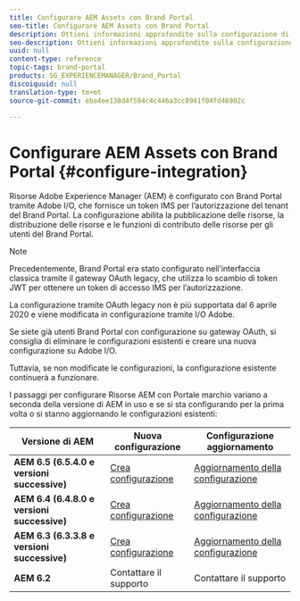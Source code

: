 ```yaml
---
title: Configurare AEM Assets con Brand Portal
seo-title: Configurare AEM Assets con Brand Portal
description: Ottieni informazioni approfondite sulla configurazione di Risorse AEM con Brand Portal.
seo-description: Ottieni informazioni approfondite sulla configurazione di Risorse AEM con Brand Portal.
uuid: null
content-type: reference
topic-tags: brand-portal
products: SG_EXPERIENCEMANAGER/Brand_Portal
discoiquuid: null
translation-type: tm+mt
source-git-commit: eba4ee138d4f594c4c446a3cc8941f04fd46902c

---
```



# Configurare AEM Assets con Brand Portal {#configure-integration}

Risorse Adobe Experience Manager (AEM) è configurato con Brand Portal tramite Adobe I/O, che fornisce un token IMS per l’autorizzazione del tenant del Brand Portal. La configurazione abilita la pubblicazione delle risorse, la distribuzione delle risorse e le funzioni di contributo delle risorse per gli utenti del Brand Portal.

>[!NOTE]
>
>Precedentemente, Brand Portal era stato configurato nell’interfaccia classica tramite il gateway OAuth legacy, che utilizza lo scambio di token JWT per ottenere un token di accesso IMS per l’autorizzazione.
>
>La configurazione tramite OAuth legacy non è più supportata dal 6 aprile 2020 e viene modificata in configurazione tramite I/O Adobe.
>
>Se siete già utenti Brand Portal con configurazione su gateway OAuth, si consiglia di eliminare le configurazioni esistenti e creare una nuova configurazione su Adobe I/O.
>
>Tuttavia, se non modificate le configurazioni, la configurazione esistente continuerà a funzionare.

I passaggi per configurare Risorse AEM con Portale marchio variano a seconda della versione di AEM in uso e se si sta configurando per la prima volta o si stanno aggiornando le configurazioni esistenti:

| **Versione di AEM** | **Nuova configurazione** | **Configurazione aggiornamento** |
|---|---|---|
| **AEM 6.5 (6.5.4.0 e versioni successive)** | [Crea configurazione](https://docs.adobe.com/content/help/en/experience-manager-65/assets/brandportal/configure-aem-assets-with-brand-portal.html) | [Aggiornamento della configurazione](https://docs.adobe.com/content/help/en/experience-manager-65/assets/brandportal/configure-aem-assets-with-brand-portal.html#Upgradeconfiguration) |
| **AEM 6.4 (6.4.8.0 e versioni successive)** | [Crea configurazione](https://docs.adobe.com/content/help/en/experience-manager-64/assets/brandportal/configure-aem-assets-with-brand-portal.html) | [Aggiornamento della configurazione](https://docs.adobe.com/content/help/en/experience-manager-64/assets/brandportal/configure-aem-assets-with-brand-portal.html#Upgradeconfiguration) |
| **AEM 6.3 (6.3.3.8 e versioni successive)** | [Crea configurazione](https://helpx.adobe.com/in/experience-manager/6-3/assets/using/brand-portal-configuring-integration.html) | [Aggiornamento della configurazione](https://helpx.adobe.com/in/experience-manager/6-3/assets/using/brand-portal-configuring-integration.html#Upgradeconfiguration) |
| **AEM 6.2** | Contattare il supporto | Contattare il supporto |


<!--
   Comment Type: draft

   <li> </li>
   -->

<!--
   Comment Type: draft

   <li>Step text</li>
   -->
